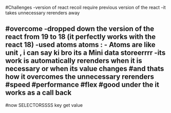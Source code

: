 #Challenges
-version of react recoil require previous version of the react 
-it takes unnecessary rerenders away

#overcome
-dropped down the version of the react from 19 to 18
(it perfectly works with the react 18)
-used atoms atoms : - Atoms are like unit , i can say ki bro its a Mini data storeerrrr
-its work is automatically rerenders when it is necessary or when its value changes 
#and thats how it overcomes the unnecessary rerenders
#speed
#performance
#flex
#good under the it works as a call back
-----------------------------------------------------------------------------------------------------------------------------------------------------------------------
#now SELECTORSSSS
key 
get value 
